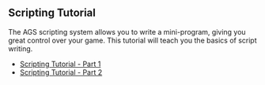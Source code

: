 ## Scripting Tutorial

The AGS scripting system allows you to write a mini-program, giving you great control over your game. This tutorial will teach you the basics of script writing.

- [Scripting Tutorial - Part 1](ScriptingTutorialPart1)
- [Scripting Tutorial - Part 2](ScriptingTutorialPart2)
